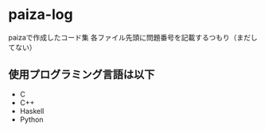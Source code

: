 # paiza-log
paizaで作成したコード集
各ファイル先頭に問題番号を記載するつもり（まだしてない）
## 使用プログラミング言語は以下
- C
- C++
- Haskell
- Python
